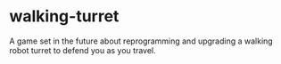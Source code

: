 # walking-turret
A game set in the future about reprogramming and upgrading a walking robot turret to defend you as you travel.
